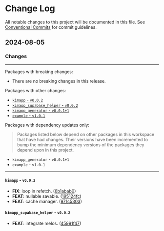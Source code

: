 # Change Log

All notable changes to this project will be documented in this file.
See [Conventional Commits](https://conventionalcommits.org) for commit guidelines.

## 2024-08-05

### Changes

---

Packages with breaking changes:

 - There are no breaking changes in this release.

Packages with other changes:

 - [`kimapp` - `v0.0.2`](#kimapp---v002)
 - [`kimapp_supabase_helper` - `v0.0.2`](#kimapp_supabase_helper---v002)
 - [`kimapp_generator` - `v0.0.1+1`](#kimapp_generator---v0011)
 - [`example` - `v1.0.1`](#example---v101)

Packages with dependency updates only:

> Packages listed below depend on other packages in this workspace that have had changes. Their versions have been incremented to bump the minimum dependency versions of the packages they depend upon in this project.

 - `kimapp_generator` - `v0.0.1+1`
 - `example` - `v1.0.1`

---

#### `kimapp` - `v0.0.2`

 - **FIX**: loop in refetch. ([6b1abab0](https://github.com/pckimlong/kimapp/commit/6b1abab0dcd243a06905ff9380759de9ae724f4c))
 - **FEAT**: nullable savable. ([195124fc](https://github.com/pckimlong/kimapp/commit/195124fc7168b228386273ea982841cfc96f4ed6))
 - **FEAT**: cache manager. ([971c5303](https://github.com/pckimlong/kimapp/commit/971c53037064dea57ab047b8da0d8cf256e241fe))

#### `kimapp_supabase_helper` - `v0.0.2`

 - **FEAT**: integrate melos. ([45991f47](https://github.com/pckimlong/kimapp/commit/45991f47b9fc328fcecdde6dc9eadc31472a3d9e))

